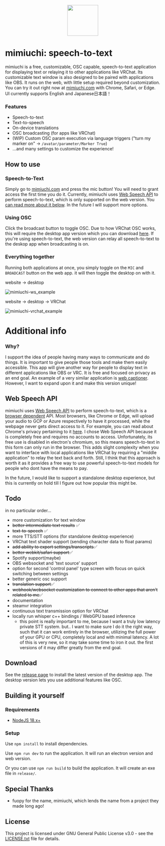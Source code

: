 <p align="center">
  <img src="https://mimiuchi.com/logo-256x256.png" width="100">
</p>

# mimiuchi: speech-to-text

mimiuchi is a free, customizable, OSC capable, speech-to-text application for displaying text or relaying it to other applications like VRChat. Its customizable text window is also designed to be paired with applications like OBS. It runs on the web, with little setup required beyond customization. You can try it out right now at [mimiuchi.com](https://mimiuchi.com/) with Chrome, Safari, or Edge. UI currently supports English and Japanese日本語！

### Features

- Speech-to-text
- Text-to-speech
- On-device translations
- OSC broadcasting (for apps like VRChat)
- (WIP) Custom OSC param execution via language triggers ("turn my marker on" -> `/avatar/parameter/Marker True`)
- ...and many settings to customize the experience!

## How to use

### Speech-to-Text

Simply go to [mimiuchi.com](https://mimiuchi.com/) and press the mic button! You will need to grant access the first time you do it. Currently, mimiuchi uses [Web Speech API](https://developer.mozilla.org/en-US/docs/Web/API/Web_Speech_API) to perform speech-to-text, which is only supported on the web version. You [can read more about it below](#web-speech-api). In the future I will support more options.

### Using OSC

Click the broadcast button to toggle OSC. Due to how VRChat OSC works, this will require the desktop app version which you can download [here](https://github.com/naeruru/mimiuchi/releases/). If you're using speech-to-text, the web version can relay all speech-to-text to the deskop app when broadcasting is on.

### Everything together

Running both applications at once, you simply toggle on the `MIC` and `BROADCAST` button on the web app. it will then toggle the desktop on with it.

website -> desktop

![mimiuchi-ws_example](https://github.com/naeruru/mimiuchi/assets/9059594/4a85352f-7183-448e-931e-0ab07054231e)


website -> desktop -> VRChat

![mimiuchi-vrchat_example](https://github.com/naeruru/mimiuchi/assets/9059594/666900a9-d176-4c39-a5dd-6a320a46cd8c)


# Additional info

### Why?

I support the idea of people having many ways to communicate and do things. It is important to give people those tools and make them easily accessible. This app will give another way for people to display text in different applications like OBS or VRC. It is free and focused on privacy as an end goal. An example of a very similar application is [web captioner](https://webcaptioner.com/). However, I want to expand upon it and make this version unique!

## Web Speech API

mimiuchi uses [Web Speech API](https://developer.mozilla.org/en-US/docs/Web/API/Web_Speech_API) to perform speech-to-text, which is a [browser dependent](https://developer.mozilla.org/en-US/docs/Web/API/Web_Speech_API#browser_compatibility) API. Most browsers, like Chrome or Edge, will upload your audio to GCP or Azure respectively to have it processed, while the webpage never gets direct access to it. For example, you can read about Chrome's privacy pertaining to it [here](https://www.google.com/chrome/privacy/whitepaper.html#speech). I chose Web Speech API because it is completely free and requires no accounts to access. Unfortunately, its free use is disabled in electron's chromium, so this means speech-to-text in this form can only run in the browser. This adds slight complexity when you want to interface with local applications like VRChat by requiring a "middle application" to relay the text back and forth. Still, I think that this approach is worth it as it provides a free way to use powerful speech-to-text models for people who dont have the means to pay.

In the future, I would like to support a standalone desktop experience, but this is currently on hold till I figure out how popular this might be.

## Todo

in no particular order...

- more customization for text window
- ~~better intermediate text results~~ ✅
- ~~text-to-speech~~ ✅
- more TTS/STT options (for standalone desktop experience)
- VRChat text shader support (sending character data to float params)
- ~~add ability to export settings/transcripts~~✅
- ~~better webkit/safari support~~✅
- Spotify support(maybe)
- OBS websocket and 'text source' support
- option for second 'control panel' type screen with focus on quick switching between settings
- better generic osc support
- ~~translation support~~✅
- ~~webhook/websocket customization to connect to other apps that aren't related to me~~✅
- documentation
- steamvr integration
- continuous text transmission option for VRChat
- locally run whisper c++ bindings / WebGPU based inference
  - this point is really important to me, because I want a truly low latency private STT system. but.. I want to make sure I do it the right way, such that it can work entirely in the browser, utilizing the full power of your GPU or CPU, completely local and with minimal latency. A lot of this is very new, so it may take some time to iron it out. the first versions of it may differ greatly from the end goal.

## Download

See the [release page](https://github.com/naeruru/mimiuchi/releases) to install the latest version of the desktop app. The desktop version lets you use additional features like OSC.

## Building it yourself

### Requirements

- [NodeJS 18.x+](https://nodejs.org/en/)

### Setup

Use `npm install` to install dependencies.

Use `npm run dev` to run the application. It will run an electron version and web version.

Or you can use `npm run build` to build the application. It will create an exe file in `release/`.

## Special Thanks

- fuopy for the name, mimiuchi, which lends the name from a project they made long ago!

## License

This project is licensed under GNU General Public License v3.0 - see the [LICENSE.txt](LICENSE.txt) file for details.
